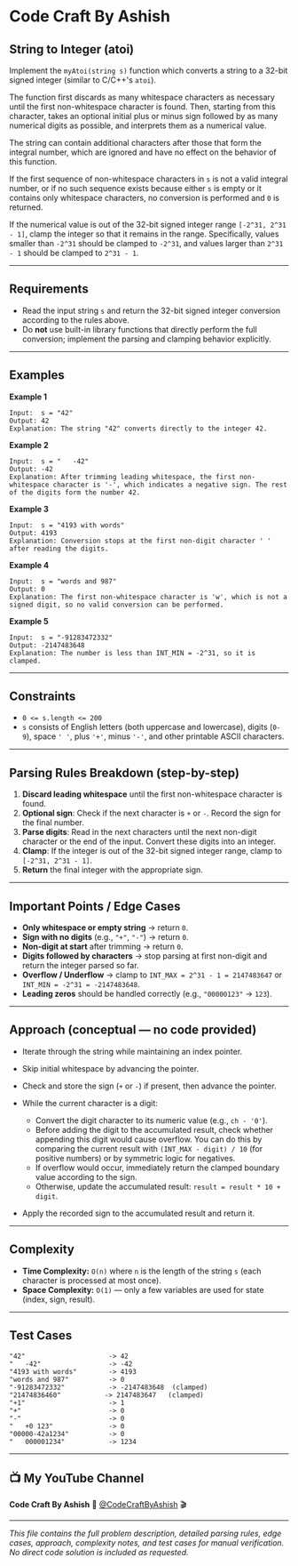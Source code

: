# Code Craft By Ashish
## String to Integer (atoi)

Implement the `myAtoi(string s)` function which converts a string to a 32-bit signed integer (similar to C/C++'s `atoi`).

The function first discards as many whitespace characters as necessary until the first non-whitespace character is found. Then, starting from this character, takes an optional initial plus or minus sign followed by as many numerical digits as possible, and interprets them as a numerical value.

The string can contain additional characters after those that form the integral number, which are ignored and have no effect on the behavior of this function.

If the first sequence of non-whitespace characters in `s` is not a valid integral number, or if no such sequence exists because either `s` is empty or it contains only whitespace characters, no conversion is performed and `0` is returned.

If the numerical value is out of the 32-bit signed integer range `[-2^31, 2^31 - 1]`, clamp the integer so that it remains in the range. Specifically, values smaller than `-2^31` should be clamped to `-2^31`, and values larger than `2^31 - 1` should be clamped to `2^31 - 1`.

---

## Requirements

* Read the input string `s` and return the 32-bit signed integer conversion according to the rules above.
* Do **not** use built-in library functions that directly perform the full conversion; implement the parsing and clamping behavior explicitly.

---

## Examples

**Example 1**

```
Input:  s = "42"
Output: 42
Explanation: The string "42" converts directly to the integer 42.
```

**Example 2**

```
Input:  s = "   -42"
Output: -42
Explanation: After trimming leading whitespace, the first non-whitespace character is '-', which indicates a negative sign. The rest of the digits form the number 42.
```

**Example 3**

```
Input:  s = "4193 with words"
Output: 4193
Explanation: Conversion stops at the first non-digit character ' ' after reading the digits.
```

**Example 4**

```
Input:  s = "words and 987"
Output: 0
Explanation: The first non-whitespace character is 'w', which is not a signed digit, so no valid conversion can be performed.
```

**Example 5**

```
Input:  s = "-91283472332"
Output: -2147483648
Explanation: The number is less than INT_MIN = -2^31, so it is clamped.
```

---

## Constraints

* `0 <= s.length <= 200`
* `s` consists of English letters (both uppercase and lowercase), digits (`0-9`), space `' '`, plus `'+'`, minus `'-'`, and other printable ASCII characters.

---

## Parsing Rules Breakdown (step-by-step)

1. **Discard leading whitespace** until the first non-whitespace character is found.
2. **Optional sign**: Check if the next character is `+` or `-`. Record the sign for the final number.
3. **Parse digits**: Read in the next characters until the next non-digit character or the end of the input. Convert these digits into an integer.
4. **Clamp**: If the integer is out of the 32-bit signed integer range, clamp to `[-2^31, 2^31 - 1]`.
5. **Return** the final integer with the appropriate sign.

---

## Important Points / Edge Cases

* **Only whitespace or empty string** → return `0`.
* **Sign with no digits** (e.g., `"+"`, `"-"`) → return `0`.
* **Non-digit at start** after trimming → return `0`.
* **Digits followed by characters** → stop parsing at first non-digit and return the integer parsed so far.
* **Overflow / Underflow** → clamp to `INT_MAX = 2^31 - 1 = 2147483647` or `INT_MIN = -2^31 = -2147483648`.
* **Leading zeros** should be handled correctly (e.g., `"00000123"` → `123`).

---

## Approach (conceptual — no code provided)

* Iterate through the string while maintaining an index pointer.
* Skip initial whitespace by advancing the pointer.
* Check and store the sign (`+` or `-`) if present, then advance the pointer.
* While the current character is a digit:

  * Convert the digit character to its numeric value (e.g., `ch - '0'`).
  * Before adding the digit to the accumulated result, check whether appending this digit would cause overflow. You can do this by comparing the current result with `(INT_MAX - digit) / 10` (for positive numbers) or by symmetric logic for negatives.
  * If overflow would occur, immediately return the clamped boundary value according to the sign.
  * Otherwise, update the accumulated result: `result = result * 10 + digit`.
* Apply the recorded sign to the accumulated result and return it.

---

## Complexity

* **Time Complexity:** `O(n)` where `n` is the length of the string `s` (each character is processed at most once).
* **Space Complexity:** `O(1)` — only a few variables are used for state (index, sign, result).

---

## Test Cases

```
"42"                     -> 42
"   -42"                 -> -42
"4193 with words"        -> 4193
"words and 987"          -> 0
"-91283472332"           -> -2147483648  (clamped)
"21474836460"           -> 2147483647   (clamped)
"+1"                     -> 1
"+"                      -> 0
"-"                      -> 0
"   +0 123"              -> 0
"00000-42a1234"          -> 0
"   000001234"           -> 1234
```

---

## 📺 My YouTube Channel

**Code Craft By Ashish**
🔗 [@CodeCraftByAshish](https://www.youtube.com/@CodeCraftByAshish)  🎬

---

*This file contains the full problem description, detailed parsing rules, edge cases, approach, complexity notes, and test cases for manual verification. No direct code solution is included as requested.*

